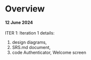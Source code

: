 # Overview

#### 12 June 2024

ITER 1:
Iteration 1 details:

1. design diagrams,
2. SRS.md document,
3. code Authenticator, Welcome screen

 
